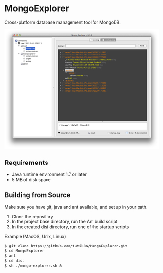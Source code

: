 MongoExplorer
=============

Cross-platform database management tool for MongoDB.

![ScreenShot](/screenshots/ss_1.png)

Requirements
------------

- Java runtime environment 1.7 or later
- 5 MB of disk space

Building from Source
--------------------

Make sure you have git, java and ant available, and set up in your path.

1. Clone the repository
2. In the project base directory, run the Ant build script
3. In the created dist directory, run one of the startup scripts

Example (MacOS, Unix, Linux)

```
$ git clone https://github.com/tutikka/MongoExplorer.git
$ cd MongoExplorer
$ ant
$ cd dist
$ sh ./mongo-explorer.sh &
```